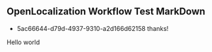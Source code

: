## OpenLocalization Workflow Test MarkDown
* 5ac66644-d79d-4937-9310-a2d166d62158 
thanks!

Hello world